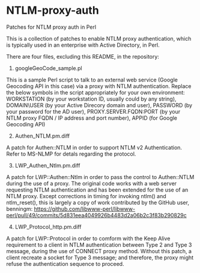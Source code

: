 # NTLM-proxy-auth
Patches for NTLM proxy auth in Perl

This is a collection of patches to enable NTLM proxy authentication, which is typically used in an enterprise with Active Directory, in Perl.

There are four files, excluding this README, in the repository:

1. googleGeoCode_sample.pl

 This is a sample Perl script to talk to an external web service (Google Geocoding API in this case) via a proxy with NTLM authentication.  Replace the below symbols in the script appropriately for your own environment:
  WORKSTATION (by your workstation ID, usually could by any string),
  DOMAIN\USER (by your Active Direcory domain and user),
  PASSWORD (by your password for the AD user),
  PROXY.SERVER.FQDN:PORT (by your NTLM proxy FQDN / IP address and port number),
  APPID (for Google Geocoding API)


2. Authen_NTLM.pm.diff

 A patch for Authen::NTLM in order to support NTLM v2 Authentication.  Refer to MS-NLMP for detals regarding the protocol.


3. LWP_Authen_Ntlm.pm.diff

 A patch for LWP::Authen::Ntlm in order to pass the control to Authen::NTLM during the use of a proxy.  The original code works with a web server requesting NTLM authentication and has been extended for the use of an NTLM proxy.  Except corrections in timing for invoking ntlm() and ntlm_reset(), this is largely a copy of work contributed by the GitHub user, benningm:
  https://github.com/libwww-perl/libwww-perl/pull/49/commits/5d831eea4049926b4483d2a06b2c3f83b290829c

4. LWP_Protocol_http.pm.diff

 A patch for LWP::Protocol in order to comform with the Keep Alive requirement to a client in NTLM authentication between Type 2 and Type 3 message, during the use of CONNECT proxy method.  Without this patch, a client recreate a socket for Type 3 message; and therefore, the proxy might refuse the authentication sequence to proceed.
